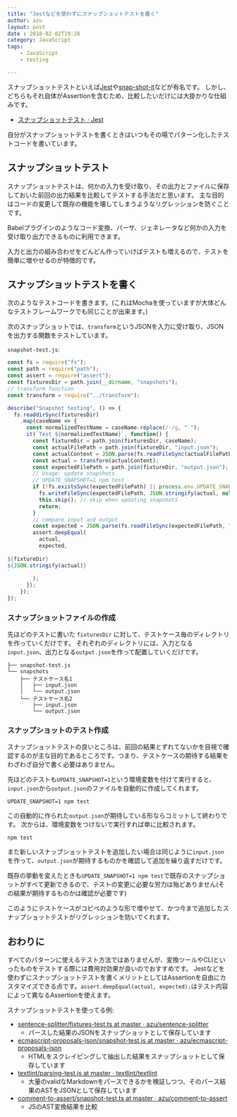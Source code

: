 ```yaml
---
title: "Jestなどを使わずにスナップショットテストを書く"
author: azu
layout: post
date : 2018-02-02T19:28
category: JavaScript
tags:
    - JavaScript
    - testing

---
```


スナップショットテストといえば[Jest](https://github.com/facebook/jest "Jest")や[snap-shot-it](https://github.com/bahmutov/snap-shot-it "snap-shot-it")などが有名です。
しかし、どちらもそれ自体がAssertionを含むため、比較したいだけには大掛かりな仕組みです。

- [スナップショットテスト · Jest](https://facebook.github.io/jest/docs/ja/snapshot-testing.html "スナップショットテスト · Jest")

自分がスナップショットテストを書くときはいつもその場でパターン化したテストコードを書いています。

## スナップショットテスト

スナップショットテストは、何かの入力を受け取り、その出力とファイルに保存しておいた前回の出力結果を比較してテストする手法だと思います。
主な目的はコードの変更して既存の機能を壊してしまうようなリグレッションを防ぐことです。

Babelプラグインのようなコード変換、パーサ、ジェネレータなど何かの入力を受け取り出力できるものに利用できます。

入力と出力の組み合わせをどんどん作っていけばテストも増えるので、テストを簡単に増やせるのが特徴的です。

## スナップショットテストを書く

次のようなテストコードを書きます。(これはMochaを使っていますが大体どんなテストフレームワークでも同じことが出来ます。)

次のスナップショットでは、`transform`というJSONを入力に受け取り、JSONを出力する関数をテストしています。

`snapshot-test.js`:

```js
const fs = require("fs");
const path = require("path");
const assert = require("assert");
const fixturesDir = path.join(__dirname, "snapshots");
// transform function
const transform = require("../transform");

describe("Snapshot testing", () => {
  fs.readdirSync(fixturesDir)
    .map(caseName => {
      const normalizedTestName = caseName.replace(/-/g, " ");
      it(`Test ${normalizedTestName}`, function() {
        const fixtureDir = path.join(fixturesDir, caseName);
        const actualFilePath = path.join(fixtureDir, "input.json");
        const actualContent = JSON.parse(fs.readFileSync(actualFilePath, "utf-8"));
        const actual = transform(actualContent);
        const expectedFilePath = path.join(fixtureDir, "output.json");
        // Usage: update snapshots
        // UPDATE_SNAPSHOT=1 npm test
        if (!fs.existsSync(expectedFilePath) || process.env.UPDATE_SNAPSHOT) {
          fs.writeFileSync(expectedFilePath, JSON.stringify(actual, null, 4));
          this.skip(); // skip when updating snapshots
          return;
        }
        // compare input and output
        const expected = JSON.parse(fs.readFileSync(expectedFilePath, "utf-8"));
        assert.deepEqual(
          actual,
          expected,
          `
${fixtureDir}
${JSON.stringify(actual)}
`
        );
      });
    });
});
```

### スナップショットファイルの作成

先ほどのテストに書いた `fixturesDir` に対して、テストケース毎のディレクトリを作っていくだけです。
それぞれのディレクトリには、入力となる`input.json`、出力となる`output.json`を作って配置していくだけです。


```
├── snapshot-test.js
└── snapshots
    ├── テストケース名1
    │   ├── input.json
    │   └── output.json
    └── テストケース名2
        ├── input.json
        └── output.json
```

### スナップショットのテスト作成

スナップショットテストの良いところは、前回の結果とずれてないかを目視で確認するのが主な目的であるところです。つまり、テストケースの期待する結果をわざわざ自分で書く必要はありません。

先ほどのテストも`UPDATE_SNAPSHOT=1`という環境変数を付けて実行すると、`input.json`から`output.json`のファイルを自動的に作成してくれます。

    UPDATE_SNAPSHOT=1 npm test
    
この自動的に作られた`output.json`が期待している形ならコミットして終わりです。
次からは、環境変数をつけないで実行すれば単に比較されます。

    npm test 

また新しいスナップショットテストを追加したい場合は同じように`input.json`を作って、`output.json`が期待するものかを確認して追加を繰り返すだけです。

既存の挙動を変えたときも`UPDATE_SNAPSHOT=1 npm test`で既存のスナップショットがすべて更新できるので、テストの変更に必要な労力は殆どありません(その結果が期待するものかは確認が必要です)

このようにテストケースがコピペのような形で増やせて、かつ今まで追加したスナップショットテストがリグレッションを防いでくれます。

## おわりに

すべてのパターンに使えるテスト方法ではありませんが、変換ツールやCLIといったものをテストする際には費用対効果が良いのでおすすめです。
Jestなどを使わずにスナップショットテストを書くメリットとしてはAssertionを自由にカスタマイズできる点です。`assert.deepEqual(actual, expected);`はテスト内容によって異なるAssertionを使えます。


スナップショットテストを使ってる例:

- [sentence-splitter/fixtures-test.ts at master · azu/sentence-splitter](https://github.com/azu/sentence-splitter/blob/master/test/fixtures-test.ts)
  - パースした結果のJSONをスナップショットとして保存しています
- [ecmascript-proposals-json/snapshot-test.js at master · azu/ecmascript-proposals-json](https://github.com/azu/ecmascript-proposals-json/blob/master/test/snapshot-test.js)
  - HTMLをスクレイピングして抽出した結果をスナップショットとして保存しています
- [textlint/parsing-test.js at master · textlint/textlint](https://github.com/textlint/textlint/blob/master/packages/%40textlint/markdown-to-ast/test/parsing-test.js "textlint/parsing-test.js at master · textlint/textlint")
  - 大量のvalidなMarkdownをパースできるかを検証しつつ、そのパース結果のASTをJSONとして保存しています
- [comment-to-assert/snapshot-test.ts at master · azu/comment-to-assert](https://github.com/azu/comment-to-assert/blob/master/test/snapshot-test.ts)
  - JSのAST変換結果を比較
